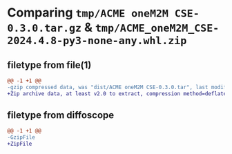 # Comparing `tmp/ACME oneM2M CSE-0.3.0.tar.gz` & `tmp/ACME_oneM2M_CSE-2024.4.8-py3-none-any.whl.zip`

## filetype from file(1)

```diff
@@ -1 +1 @@
-gzip compressed data, was "dist/ACME oneM2M CSE-0.3.0.tar", last modified: Thu May  7 11:41:19 2020, max compression
+Zip archive data, at least v2.0 to extract, compression method=deflate
```

## filetype from diffoscope

```diff
@@ -1 +1 @@
-GzipFile
+ZipFile
```

